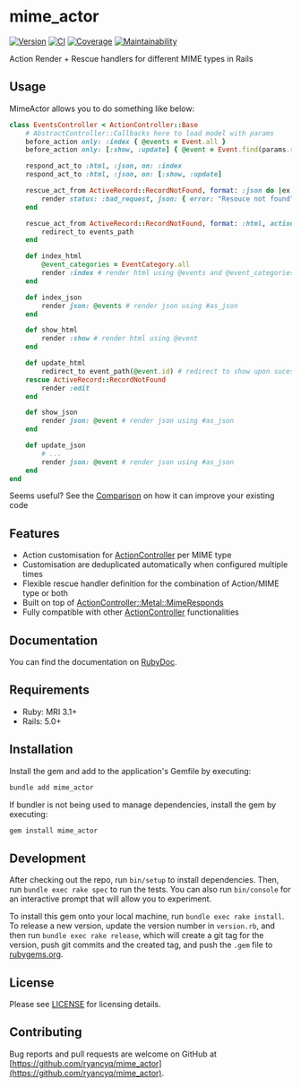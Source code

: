 # mime_actor

[![Version][rubygems_badge]][rubygems]
[![CI][ci_badge]][ci_workflows]
[![Coverage][coverage_badge]][coverage]
[![Maintainability][maintainability_badge]][maintainability]

Action Render + Rescue handlers for different MIME types in Rails

## Usage

MimeActor allows you to do something like below:
```rb
class EventsController < ActionController::Base
    # AbstractController::Callbacks here to load model with params
    before_action only: :index { @events = Event.all }
    before_action only: [:show, :update] { @event = Event.find(params.require(:event_id)) }

    respond_act_to :html, :json, on: :index
    respond_act_to :html, :json, on: [:show, :update]

    rescue_act_from ActiveRecord::RecordNotFound, format: :json do |ex|
        render status: :bad_request, json: { error: "Resouce not found" }
    end

    rescue_act_from ActiveRecord::RecordNotFound, format: :html, action: :show do |ex|
        redirect_to events_path
    end

    def index_html
        @event_categories = EventCategory.all
        render :index # render html using @events and @event_categories
    end

    def index_json
        render json: @events # render json using #as_json
    end

    def show_html
        render :show # render html using @event
    end

    def update_html
        redirect_to event_path(@event.id) # redirect to show upon sucessful update
    rescue ActiveRecord::RecordNotFound
        render :edit
    end

    def show_json
        render json: @event # render json using #as_json
    end

    def update_json
        # ...
        render json: @event # render json using #as_json
    end
end
```

Seems useful? See the [Comparison][doc_comparison] on how it can improve your existing code

## Features

- Action customisation for [ActionController][doc_action_controller] per MIME type
- Customisation are deduplicated automatically when configured multiple times
- Flexible rescue handler definition for the combination of Action/MIME type or both
- Built on top of [ActionController::Metal::MimeResponds][doc_action_controller_mime_responds]
- Fully compatible with other [ActionController][doc_action_controller] functionalities 

## Documentation

You can find the documentation on [RubyDoc][doc_mime_actor].

## Requirements

- Ruby: MRI 3.1+
- Rails: 5.0+

## Installation

Install the gem and add to the application's Gemfile by executing:
```sh
bundle add mime_actor
```

If bundler is not being used to manage dependencies, install the gem by executing:
```sh
gem install mime_actor
```

## Development

After checking out the repo, run `bin/setup` to install dependencies. Then, run `bundle exec rake spec` to run the tests. You can also run `bin/console` for an interactive prompt that will allow you to experiment.

To install this gem onto your local machine, run `bundle exec rake install`. To release a new version, update the version number in `version.rb`, and then run `bundle exec rake release`, which will create a git tag for the version, push git commits and the created tag, and push the `.gem` file to [rubygems.org](https://rubygems.org).

## License
Please see [LICENSE](https://github.com/ryancyq/mime_actor/blob/main/LICENSE) for licensing details.

## Contributing

Bug reports and pull requests are welcome on GitHub at [https://github.com/ryancyq/mime_actor](https://github.com/ryancyq/mime_actor).

[rubygems_badge]: https://img.shields.io/gem/v/mime_actor.svg
[rubygems]: https://rubygems.org/gems/mime_actor
[ci_badge]: https://github.com/ryancyq/mime_actor/actions/workflows/build.yml/badge.svg
[ci_workflows]: https://github.com/ryancyq/mime_actor/actions/workflows/
[coverage_badge]: https://codecov.io/gh/ryancyq/mime_actor/graph/badge.svg?token=4C091RHXC3
[coverage]: https://codecov.io/gh/ryancyq/mime_actor
[maintainability_badge]: https://api.codeclimate.com/v1/badges/06689606dc3f3945dc1b/maintainability
[maintainability]: https://codeclimate.com/github/ryancyq/mime_actor/maintainability

[doc_mime_actor]: https://rubydoc.info/gems/mime_actor
[doc_action_controller]: https://rubydoc.info/gems/actionpack/ActionController/Metal
[doc_action_controller_mime_responds]: https://rubydoc.info/gems/actionpack/ActionController/MimeResponds
[doc_comparison]: https://github.com/ryancyq/mime_actor/blob/main/COMPARE.md